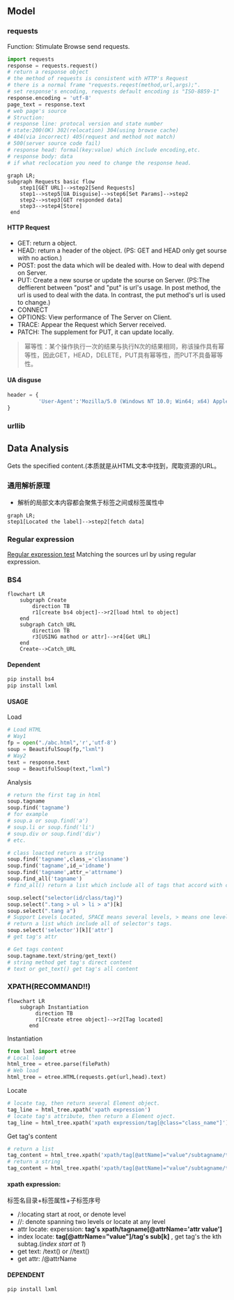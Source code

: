 ```toc
```

## Model
### requests
Function: Stimulate Browse send requests.
```python
import requests
response = requests.request()
# return a response object
# the method of requests is consistent with HTTP's Request
# there is a normal frame "requests.reqest(method,url,args);".
# set response's encoding, requests default encoding is "ISO-8859-1"
response.encoding = 'utf-8'
page_text = response.text
# web page's source
# Struction: 
# response line: protocal version and state number
# state:200(OK) 302(relocation) 304(using browse cache)
# 404(via incorrect) 405(request and method not match)
# 500(server source code fail)
# response head: formal(key:value) which include encoding,etc.
# response body: data
# if what reclocation you need to change the response head.
```

```mermaid
graph LR;
subgraph Requests basic flow
	step1[GET URL]-->step2[Send Requests]
	step1-->step5[UA Disguise]-->step6[Set Params]-->step2
	step2-->step3[GET responded data]
	step3-->step4[Store]
 end

```
#### HTTP Request
- GET: return a object.
- HEAD: return a header of the object.
(PS: GET and HEAD only get sourse with no action.)
- POST: post the data which will be dealed with. How to deal with depend on Server.
- PUT: Create a new sourse or update the sourse on Server.
(PS:The deffierent between "post" and "put" is url's usage. In post method, the url is used to deal with the data. In contrast, the put method's url is used to change.)
- CONNECT
- OPTIONS: View performance of The Server on Client.
- TRACE: Appear the Request which Server received.
- PATCH: The supplement for PUT, it can update locally.
>幂等性：某个操作执行一次的结果与执行N次的结果相同，称该操作具有幂等性，因此GET，HEAD，DELETE，PUT具有幂等性，而PUT不具备幂等性。

#### UA disguse
```python
header = {
		  'User-Agent':'Mozilla/5.0 (Windows NT 10.0; Win64; x64) AppleWebKit/537.36 (KHTML, like Gecko) Chrome/108.0.0.0 Safari/537.36 Edg/108.0.1462.54'
}
```

### urllib

## Data Analysis
Gets the specified content.(本质就是从HTML文本中找到，爬取资源的URL。
### 通用解析原理
- 解析的局部文本内容都会聚焦于标签之间或标签属性中
```mermaid
graph LR;
step1[Located the label]-->step2[fetch data]
```
### Regular expression
[Regular expression test](https://regexone.com/)
Matching the sources url by using regular expression.

### BS4
```mermaid
flowchart LR
	subgraph Create
		direction TB
		r1[create bs4 object]-->r2[load html to object]
	end
	subgraph Catch_URL
		direction TB
		r3[USING mathod or attr]-->r4[Get URL]
	end
	Create-->Catch_URL
```
#### Dependent
```python
pip install bs4
pip install lxml
```
#### USAGE
Load
```python
# Load HTML
# Way1
fp = open("./abc.html",'r','utf-8')
soup = BeautifulSoup(fp,"lxml")
# Way2
text = response.text
soup = BeautifulSoup(text,"lxml")
```
Analysis
```python
# return the first tag in html
soup.tagname
soup.find('tagname')
# for example
# soup.a or soup.find('a')
# soup.li or soup.find('li')
# soup.div or soup.find('div')
# etc.

# class loacted return a string
soup.find('tagname',class_='classname')
soup.find('tagname',id_='idname')
soup.find('tagname',attr_='attrname')
soup.find_all('tagname') 
# find_all() return a list which include all of tags that accord with condition.

soup.select("selector(id/class/tag)")
soup.select(".tang > ul > li > a")[k]
soup.select(".tang a")
# Support Levels Located, SPACE means several levels, > means one level
# return a list which include all of selector's tags.
soup.select('selector')[k]['attr']
# get tag's attr

# Get tags content
soup.tagname.text/string/get_text()
# string method get tag's direct content
# text or get_text() get tag's all content
```

### XPATH(RECOMMAND!!)
```mermaid
flowchart LR
	subgraph Instantiation
		 direction TB
		 r1[Create etree object]-->r2[Tag located]
	   end
```
Instantiation
```python
from lxml import etree
# Local load
html_tree = etree.parse(filePath)
# Web load
html_tree = etree.HTML(requests.get(url,head).text)
```
Locate
```python
# locate tag, then return several Element object.
tag_line = html_tree.xpath('xpath expression')
# locate tag's attribute, then return a Element oject.
tag_line = html_tree.xpath('xpath expression/tag[@class="class_name"]')
```
Get tag's content
```python
# return a list
tag_content = html_tree.xpath('xpath/tag[@attName]="value"/subtagname/text()')
# return a string
tag_content = html_tree.xpath('xpath/tag[@attName]="value"/subtagname/text()')[k]
```
#### xpath expression: 
标签名目录+标签属性+子标签序号
- /:locating start at root, or denote level
- //: denote  spanning two levels or locate at any level
- attr locate: experssion: **tag's xpath/tagname\[@attrName='attr value'\]**
- index locate: **tag[@attrName="value"]/tag's sub\[k\]** , get tag's the kth subtag.(*index start at 1*)
- get text: /text() or //text()
- get attr: /@attrName



#### DEPENDENT
```bash
pip install lxml
```
